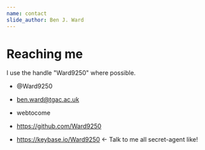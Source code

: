 ```yaml
---
name: contact
slide_author: Ben J. Ward
---
```


# Reaching me

I use the handle "Ward9250" where possible.

- @Ward9250

- ben.ward@tgac.ac.uk

- webtocome

- https://github.com/Ward9250

- https://keybase.io/Ward9250 <- Talk to me all secret-agent like!
